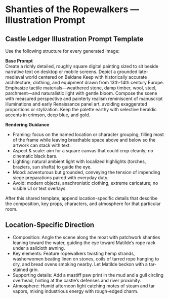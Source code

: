 # Shanties of the Ropewalkers — Illustration Prompt

## Castle Ledger Illustration Prompt Template

Use the following structure for every generated image:

**Base Prompt**  
Create a richly detailed, roughly square digital painting sized to sit beside narrative text on desktop or mobile screens. Depict a grounded late-medieval world centered on Beldane Keep with historically accurate architecture, clothing, and equipment drawn from 13th-14th century Europe. Emphasize tactile materials—weathered stone, damp timber, wool, steel, parchment—and naturalistic light with gentle bloom. Compose the scene with measured perspective and painterly realism reminiscent of manuscript illuminations and early Renaissance panel art, avoiding exaggerated proportions or stylization. Keep the palette earthy with selective heraldic accents in crimson, deep blue, and gold.

**Rendering Guidance**  
- Framing: focus on the named location or character grouping, filling most of the frame while leaving breathable space above and below so the artwork can stack with text.  
- Aspect & scale: aim for a square canvas that could crop cleanly; no cinematic black bars.  
- Lighting: natural ambient light with localized highlights (torches, braziers, sun shafts) to guide the eye.  
- Mood: adventurous but grounded, conveying the tension of impending siege preparations paired with everyday duty.  
- Avoid: modern objects, anachronistic clothing, extreme caricature; no visible UI or text overlays.

After this shared template, append location-specific details that describe the composition, key props, characters, and atmosphere for that particular room.

## Location-Specific Direction
- Composition: Angle the scene along the moat with patchwork shanties leaning toward the water, guiding the eye toward Matilde’s rope rack under a sailcloth awning.
- Key elements: Feature ropewalkers twisting hemp strands, washerwomen beating linen on stones, coils of tarred rope hanging to dry, and bread ovens smoking nearby. Let Matilde beckon with a tar-stained grin.
- Supporting details: Add a mastiff paw print in the mud and a gull circling overhead, hinting at the castle’s defenses and river proximity.
- Atmosphere: Humid afternoon light catching motes of steam and tar vapors, mixing industrious energy with rough-edged charm.
